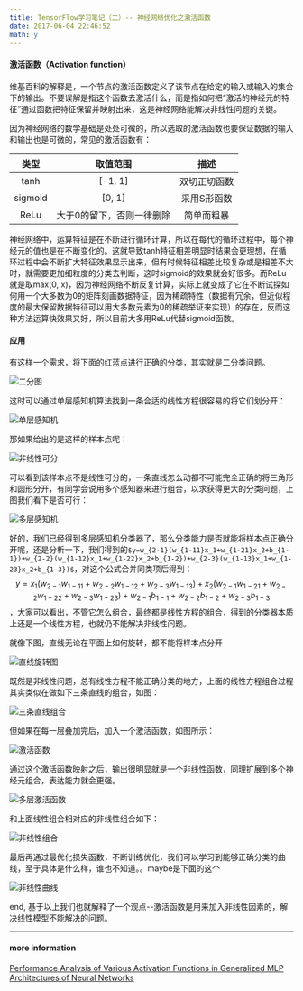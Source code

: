 ```yaml
---
title: TensorFlow学习笔记（二）-- 神经网络优化之激活函数
date: 2017-06-04 22:46:52
math: y
---
```

#### 激活函数（Activation function）
维基百科的解释是，一个节点的激活函数定义了该节点在给定的输入或输入的集合下的输出。不要误解是指这个函数去激活什么，而是指如何把“激活的神经元的特征”通过函数把特征保留并映射出来，这是神经网络能解决非线性问题的关键。

因为神经网络的数学基础是处处可微的，所以选取的激活函数也要保证数据的输入和输出也是可微的，常见的激活函数有：

| 类型 | 取值范围 | 描述 |
| :--: | :--: | :--: |
| tanh | [-1, 1] | 双切正切函数 |
| sigmoid | [0, 1] | 采用S形函数 |
| ReLu | 大于0的留下，否则一律删除 | 简单而粗暴 |

神经网络中，运算特征是在不断进行循环计算，所以在每代的循环过程中，每个神经元的值也是在不断变化的。这就导致tanh特征相差明显时结果会更理想，在循环过程中会不断扩大特征效果显示出来，但有时候特征相差比较复杂或是相差不大时，就需要更加细粒度的分类去判断，这时sigmoid的效果就会好很多。而ReLu就是取max(0, x)，因为神经网络不断反复计算，实际上就变成了它在不断试探如何用一个大多数为0的矩阵刻画数据特征，因为稀疏特性（数据有冗余，但近似程度的最大保留数据特征可以用大多数元素为0的稀疏举证来实现）的存在，反而这种方法运算快效果又好，所以目前大多用ReLu代替sigmoid函数。

#### 应用
有这样一个需求，将下面的红蓝点进行正确的分类，其实就是二分类问题。

![二分图](http://i2.muimg.com/595056/6c5bc6ddfcab0fb3.jpg)

这时可以通过单层感知机算法找到一条合适的线性方程很容易的将它们划分开：

![单层感知机](http://i2.muimg.com/595056/929dab4a213ee96a.png)

那如果给出的是这样的样本点呢：

![非线性可分](http://i2.muimg.com/595056/b70d38949f806094.png)

可以看到该样本点不是线性可分的，一条直线怎么动都不可能完全正确的将三角形和圆形分开，有同学会说用多个感知器来进行组合，以求获得更大的分类问题，上图我们看下是否可行：

![多层感知机](http://i2.muimg.com/595056/ed74bdd42f1989bf.png)

好的，我们已经得到多层感知机分类器了，那么分类能力是否就能将样本点正确分开呢，还是分析一下，我们得到的`$y=w_{2-1}(w_{1-11}x_1+w_{1-21}x_2+b_{1-1})+w_{2-2}(w_{1-12}x_1+w_{1-22}x_2+b_{1-2})+w_{2-3}(w_{1-13}x_1+w_{1-23}x_2+b_{1-3})$`，对这个公式合并同类项后得到：$$y=x_1(w_{2-1}w_{1-11}+w_{2-2}w_{1-12}+w_{2-3}w_{1-13})+x_2(w_{2-1}w_{1-21}+w_{2-2}w_{1-22}
+w_{2-3}w_{1-23})+w_{2-1}b_{1-1}+w_{2-2}b_{1-2}+w_{2-3}b_{1-3}$$，大家可以看出，不管它怎么组合，最终都是线性方程的组合，得到的分类器本质上还是一个线性方程，也就仍不能解决非线性问题。

就像下图，直线无论在平面上如何旋转，都不能将样本点分开

![直线旋转图](http://i2.muimg.com/595056/cf5196e334dbb297.png)

既然是非线性问题，总有线性方程不能正确分类的地方，上面的线性方程组合过程其实类似在做如下三条直线的组合，如图：

![三条直线组合](http://i2.muimg.com/595056/27f2d5de68f6b618.png)

但如果在每一层叠加完后，加入一个激活函数，如图所示：

![激活函数](http://i2.muimg.com/595056/25e2ddde47f58fe1.png)

通过这个激活函数映射之后，输出很明显就是一个非线性函数，同理扩展到多个神经元组合，表达能力就会更强。

![多层激活函数](http://i2.muimg.com/595056/fa2ad3f936a1666c.png)

和上面线性组合相对应的非线性组合如下：

![非线性组合](http://i2.muimg.com/595056/c294355fe819f019.png)

最后再通过最优化损失函数，不断训练优化，我们可以学习到能够正确分类的曲线，至于具体是什么样，谁也不知道。。maybe是下面的这个

![非线性曲线](http://i2.muimg.com/595056/99159ff7f409599e.png)

end, 基于以上我们也就解释了一个观点--激活函数是用来加入非线性因素的，解决线性模型不能解决的问题。


***
#### more information
[Performance Analysis of Various Activation Functions in
Generalized MLP Architectures of Neural Networks](http://citeseerx.ist.psu.edu/viewdoc/download?doi=10.1.1.740.9413&rep=rep1&type=pdf)